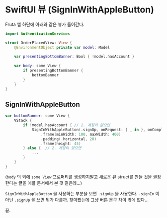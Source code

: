 # SwiftUI 뷰 (SignInWithAppleButton)

Fruta 앱 하단에 아래와 같은 뷰가 들어간다.

```swift
import AuthenticationServices

struct OrderPlacedView: View {
    @EnvironmentObject private var model: Model
    
    var presentingBottomBanner: Bool { !model.hasAccount }
    
    var body: some View {
        if presentingBottomBanner {
            bottomBanner
        }
    }
}
```

## SignInWithAppleButton

```swift
var bottomBanner: some View {
    VStack {
        if !model.hasAccount { // 1. 계정이 없으면
            SignInWithAppleButton(.signUp, onRequest: { _ in }, onCompletion: model.authorizeUser)
                .frame(minWidth: 100, maxWidth: 400)
                .padding(.horizontal, 20)
                .frame(height: 45)
        } else {  // 2. 계정이 있으면
            ...
        }
    }
}
```
(`body` 의 외에 `some View` 프로퍼티를 생성하지말고 새로운 뷰 struct를 만들 것을 권장한다는 글을 애플 문서에서 본 것 같은데...)

`SignInWithAppleButton` 을 사용하는 부분을 보면 `.signUp` 을 사용한다. `.signIn` 이 아닌 `.signUp` 을 쓰면 뭐가 다를까. 
찾아봤는데 그냥 버튼 문구 차이 밖에 없다...

끝.
